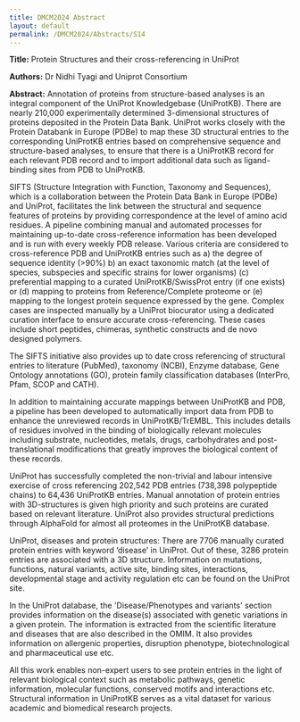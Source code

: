 ```yaml
---
title: DMCM2024 Abstract
layout: default
permalink: /DMCM2024/Abstracts/S14
---
```


**Title:**
Protein Structures and their cross-referencing in UniProt

**Authors:**
Dr Nidhi Tyagi and Uniprot Consortium

**Abstract:**
Annotation of proteins from structure-based analyses is an integral component of the UniProt Knowledgebase (UniProtKB). There are nearly 210,000 experimentally determined 3-dimensional structures of proteins deposited in the Protein Data Bank. UniProt works closely with the Protein Databank in Europe (PDBe) to map these 3D structural entries to the corresponding UniProtKB entries based on comprehensive sequence and structure-based analyses, to ensure that there is a UniProtKB record for each relevant PDB record and to import additional data such as ligand-binding sites from PDB to UniProtKB.

SIFTS (Structure Integration with Function, Taxonomy and Sequences), which is a collaboration between the Protein Data Bank in Europe (PDBe) and UniProt, facilitates the link between the structural and sequence features of proteins by providing correspondence at the level of amino acid residues. A pipeline combining manual and automated processes for maintaining up-to-date cross-reference information has been developed and is run with every weekly PDB release. Various criteria are considered to cross-reference PDB and UniProtKB entries such as a) the degree of sequence identity (>90%) b) an exact taxonomic match (at the level of species, subspecies and specific strains for lower organisms) (c) preferential mapping to a curated UniProtKB/SwissProt entry (if one exists) or (d) mapping to proteins from Reference/Complete proteome or (e) mapping to the longest protein sequence expressed by the gene. Complex cases are inspected manually by a UniProt biocurator using a dedicated curation interface to ensure accurate cross-referencing. These cases include short peptides, chimeras, synthetic constructs and de novo designed polymers.

The SIFTS initiative also provides up to date cross referencing of structural entries to literature (PubMed), taxonomy (NCBI), Enzyme database, Gene Ontology annotations (GO), protein family classification databases (InterPro, Pfam, SCOP and CATH).

In addition to maintaining accurate mappings between UniProtKB and PDB, a pipeline has been developed to automatically import data from PDB to enhance the unreviewed records in UniProtKB/TrEMBL. This includes details of residues involved in the binding of biologically relevant molecules including substrate, nucleotides, metals, drugs, carbohydrates and post-translational modifications that greatly improves the biological content of these records.

UniProt has successfully completed the non-trivial and labour intensive exercise of cross referencing 202,542 PDB entries (738,398 polypeptide chains) to 64,436 UniProtKB entries. Manual annotation of protein entries with 3D-structures is given high priority and such proteins are curated based on relevant literature. UniProt also provides structural predictions through AlphaFold for almost all proteomes in the UniProtKB database.

UniProt, diseases and protein structures: There are 7706 manually curated protein entries with keyword ‘disease’ in UniProt. Out of these, 3286 protein entries are associated with a 3D structure. Information on mutations, functions, natural variants, active site, binding sites, interactions, developmental stage and activity regulation etc can be found on the UniProt site.

In the UniProt database, the 'Disease/Phenotypes and variants' section provides information on the disease(s) associated with genetic variations in a given protein. The information is extracted from the scientific literature and diseases that are also described in the OMIM. It also provides information on allergenic properties, disruption phenotype, biotechnological and pharmaceutical use etc.

All this work enables non-expert users to see protein entries in the light of relevant biological context such as metabolic pathways, genetic information, molecular functions, conserved motifs and interactions etc. Structural information in UniProtKB serves as a vital dataset for various academic and biomedical research projects.

